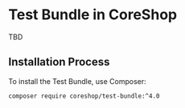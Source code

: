 # Test Bundle in CoreShop

TBD

## Installation Process

To install the Test Bundle, use Composer:

```bash
composer require coreshop/test-bundle:^4.0
```

